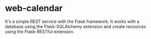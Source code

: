 # web-calendar
It's a simple REST service with the Flask framework. It works with a database using the Flask-SQLAlchemy extension and create resources using the Flask-RESTful extension. 
